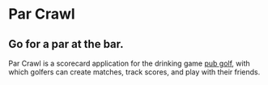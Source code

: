 Par Crawl
=========
Go for a par at the bar.
------------------------

Par Crawl is a scorecard application for the drinking game [pub golf](http://http://en.wikipedia.org/wiki/Pub_Golf), with which golfers can create matches, track scores, and play with their friends.